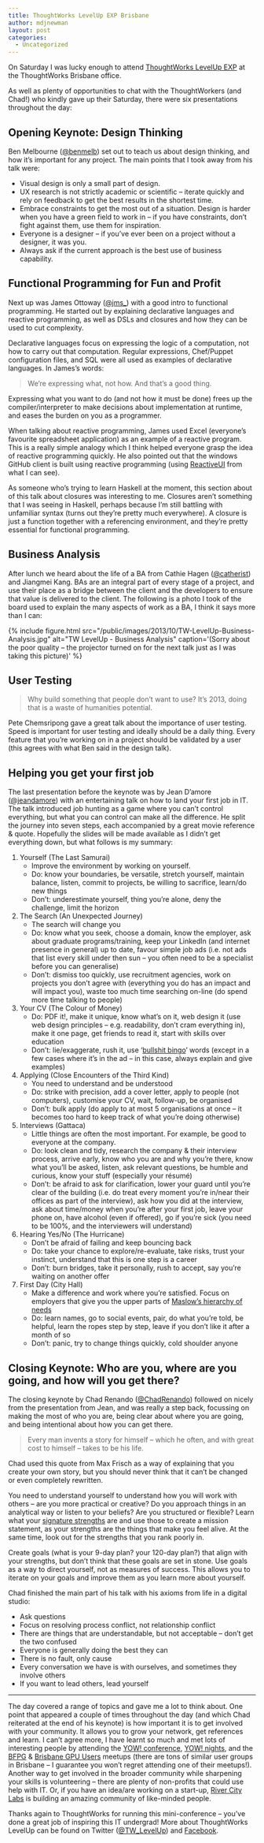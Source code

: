 ```yaml
---
title: ThoughtWorks LevelUp EXP Brisbane
author: mdjnewman
layout: post
categories:
  - Uncategorized
---
```

On Saturday I was lucky enough to attend [ThoughtWorks LevelUp EXP][1] at the ThoughtWorks Brisbane office.

As well as plenty of opportunities to chat with the ThoughtWorkers (and Chad!) who kindly gave up their Saturday, there were six presentations throughout the day:

## Opening Keynote: Design Thinking

Ben Melbourne ([@benmelb][2]) set out to teach us about design thinking, and how it’s important for any project. The main points that I took away from his talk were:

  * Visual design is only a small part of design.
  * UX research is not strictly academic or scientific – iterate quickly and rely on feedback to get the best results in the shortest time.
  * Embrace constraints to get the most out of a situation. Design is harder when you have a green field to work in – if you have constraints, don’t fight against them, use them for inspiration.
  * Everyone is a designer – if you’ve ever been on a project without a designer, it was you.
  * Always ask if the current approach is the best use of business capability.

## Functional Programming for Fun and Profit

Next up was James Ottoway ([@jms\_][3]) with a good intro to functional programming. He started out by explaining declarative languages and reactive programming, as well as DSLs and closures and how they can be used to cut complexity.

Declarative languages focus on expressing the logic of a computation, not how to carry out that computation. Regular expressions, Chef/Puppet configuration files, and SQL were all used as examples of declarative languages. In James’s words:

> We’re expressing what, not how. And that’s a good thing.

Expressing what you want to do (and not how it must be done) frees up the compiler/interpreter to make decisions about implementation at runtime, and eases the burden on you as a programmer.

When talking about reactive programming, James used Excel (everyone’s favourite spreadsheet application) as an example of a reactive program. This is a really simple analogy which I think helped everyone grasp the idea of reactive programming quickly. He also pointed out that the windows GitHub client is built using reactive programming (using [ReactiveUI][4] from what I can see).

As someone who’s trying to learn Haskell at the moment, this section about of this talk about closures was interesting to me. Closures aren’t something that I was seeing in Haskell, perhaps because I’m still battling with unfamiliar syntax (turns out they’re pretty much everywhere). A closure is just a function together with a referencing environment, and they’re pretty essential for functional programming.

## Business Analysis

After lunch we heard about the life of a BA from Cathie Hagen ([@catherist][17]) and Jiangmei Kang. BAs are an integral part of every stage of a project, and use their place as a bridge between the client and the developers to ensure that value is delivered to the client. The following is a photo I took of the board used to explain the many aspects of work as a BA, I think it says more than I can:


{% include figure.html src="/public/images/2013/10/TW-LevelUp-Business-Analysis.jpg" alt="TW LevelUp - Business Analysis" caption='(Sorry about the poor quality – the projector turned on for the next talk just as I was taking this picture)' %}

## User Testing

> Why build something that people don’t want to use? It’s 2013, doing that is a waste of humanities potential.

Pete Chemsripong gave a great talk about the importance of user testing. Speed is important for user testing and ideally
should be a daily thing. Every feature that you’re working on in a project should be validated by a user (this agrees
with what Ben said in the design talk).<br /> 

## Helping you get your first job

The last presentation before the keynote was by Jean D’amore ([@jeandamore][5]) with an entertaining talk on how to land your first job in IT. The talk introduced job hunting as a game where you can’t control everything, but what you can control can make all the difference. He split the journey into seven steps, each accompanied by a great movie reference & quote. Hopefully the slides will be made available as I didn’t get everything down, but what follows is my summary:

  1. Yourself (The Last Samurai) 
      * Improve the environment by working on yourself.
      * Do: know your boundaries, be versatile, stretch yourself, maintain balance, listen, commit to projects, be willing to sacrifice, learn/do new things
      * Don’t: underestimate yourself, thing you’re alone, deny the challenge, limit the horizon
  2. The Search (An Unexpected Journey) 
      * The search will change you
      * Do: know what you seek, choose a domain, know the employer, ask about graduate programs/training, keep your LinkedIn (and internet presence in general) up to date, favour simple job ads (i.e. not ads that list every skill under then sun – you often need to be a specialist before you can generalise)
      * Don’t: dismiss too quickly, use recruitment agencies, work on projects you don’t agree with (everything you do has an impact and will impact you), waste too much time searching on-line (do spend more time talking to people)
  3. Your CV (The Colour of Money) 
      * Do: PDF it!, make it unique, know what’s on it, web design it (use web design principles – e.g. readability, don’t cram everything in), make it one page, get friends to read it, start with skills over education
      * Don’t: lie/exaggerate, rush it, use ‘[bullshit bingo][6]’ words (except in a few cases where it’s in the ad – in this case, always explain and give examples)
  4. Applying (Close Encounters of the Third Kind) 
      * You need to understand and be understood
      * Do: strike with precision, add a cover letter, apply to people (not computers), customise your CV, wait, follow-up, be organised
      * Don’t: bulk apply (do apply to at most 5 organisations at once – it becomes too hard to keep track of what you’re doing otherwise)
  5. Interviews (Gattaca) 
      * Little things are often the most important. For example, be good to everyone at the company.
      * Do: look clean and tidy, research the company & their interview process, arrive early, know who you are and why you’re there, know what you’ll be asked, listen, ask relevant questions, be humble and curious, know your stuff (especially your résumé)
      * Don’t: be afraid to ask for clarification, lower your guard until you’re clear of the building (i.e. do treat every moment you’re in/near their offices as part of the interview), ask how you did at the interview, ask about time/money when you’re after your first job, leave your phone on, have alcohol (even if offered), go if you’re sick (you need to be 100%, and the interviewers will understand)
  6. Hearing Yes/No (The Hurricane) 
      * Don’t be afraid of failing and keep bouncing back
      * Do: take your chance to explore/re-evaluate, take risks, trust your instinct, understand that this is one step is a career
      * Don’t: burn bridges, take it personally, rush to accept, say you’re waiting on another offer
  7. First Day (City Hall) 
      * Make a difference and work where you’re satisfied. Focus on employers that give you the upper parts of [Maslow’s hierarchy of needs][7]
      * Do: learn names, go to social events, pair, do what you’re told, be helpful, learn the ropes step by step, leave if you don’t like it after a month of so
      * Don’t: panic, try to change things quickly, cold shoulder anyone

## Closing Keynote: Who are you, where are you going, and how will you get there?

The closing keynote by Chad Renando ([@ChadRenando][8]) followed on nicely from the presentation from Jean, and was really a step back, focussing on making the most of who you are, being clear about where you are going, and being intentional about how you can get there.

> Every man invents a story for himself – which he often, and with great cost to himself – takes to be his life.

Chad used this quote from Max Frisch as a way of explaining that you create your own story, but you should never think that it can’t be changed or even completely rewritten.

You need to understand yourself to understand how you will work with others – are you more practical or creative? Do you approach things in an analytical way or listen to your beliefs? Are you structured or flexible? Learn what your [signature strengths][9] are and use those to create a mission statement, as your strengths are the things that make you feel alive. At the same time, look out for the strengths that you rank poorly in.

Create goals (what is your 9-day plan? your 120-day plan?) that align with your strengths, but don’t think that these goals are set in stone. Use goals as a way to direct yourself, not as measures of success. This allows you to iterate on your goals and improve them as you learn more about yourself.

Chad finished the main part of his talk with his axioms from life in a digital studio:

  * Ask questions
  * Focus on resolving process conflict, not relationship conflict
  * There are things that are understandable, but not acceptable – don’t get the two confused
  * Everyone is generally doing the best they can
  * There is no fault, only cause
  * Every conversation we have is with ourselves, and sometimes they involve others
  * If you want to lead others, lead yourself

* * *

The day covered a range of topics and gave me a lot to think about. One point that appeared a couple of times throughout the day (and which Chad reiterated at the end of his keynote) is how important it is to get involved with your community. It allows you to grow your network, get references and learn. I can’t agree more, I have learnt so much and met lots of interesting people by attending the [YOW! conference][10], [YOW! nights][11], and the [BFPG][12] & [Brisbane GPU Users][13] meetups (there are tons of similar user groups in Brisbane – I guarantee you won’t regret attending one of their meetups!). Another way to get involved in the broader community while sharpening your skills is volunteering – there are plenty of non-profits that could use help with IT. Or, if you have an idea/are working on a start-up, [River City Labs][14] is building an amazing community of like-minded people.

Thanks again to ThoughtWorks for running this mini-conference – you’ve done a great job of inspiring this IT undergrad! More about ThoughtWorks LevelUp can be found on Twitter ([@TW_LevelUp][15]) and [Facebook][16].

 [1]: http://levelup.thoughtworks.com/brisbane/ "ThoughtWorks LevelUp EXP Brisbane"
 [2]: https://twitter.com/benmelb "Ben Melbourne (benmelb) on Twitter"
 [3]: https://twitter.com/jms_ "James Ottaway (jms_) on Twitter"
 [4]: http://www.reactiveui.net/ "ReactiveUI"
 [5]: https://twitter.com/jeandamore "Jean D'amore (jeandamore) on Twitter"
 [6]: http://dilbert.com/strips/comic/1994-02-22/ "Dilbert comic strip for 02/22/1994"
 [7]: http://en.wikipedia.org/wiki/Maslow's_hierarchy_of_needs "Maslow's hierarchy of needs"
 [8]: https://twitter.com/ChadRenando "Chad Renando (ChadRenando) on Twitter"
 [9]: http://www.authentichappiness.sas.upenn.edu/aiesec/content.aspx?id=821 "VIA - Inventory of Strengths"
 [10]: http://yowconference.com.au "YOW! | Australian Developer Conference"
 [11]: http://yowaustralia.com.au/general/yownights.html "YOW! Nights"
 [12]: http://www.meetup.com/Brisbane-Functional-Programming-Group/ "BFPG"
 [13]: http://www.meetup.com/Brisbane-GPU-Users/ "Brisbane GPU Users (Brisbane ) - Meetup"
 [14]: http://www.rivercitylabs.net/ "River City Labs"
 [15]: https://twitter.com/TW_LevelUp "LevelUp on Twitter"
 [16]: https://www.facebook.com/ThoughtworksLevelUp "ThoughtWorks Level Up"
 [17]: https://twitter.com/catherist "Cathie Hagen (catherist) on Twitter"
